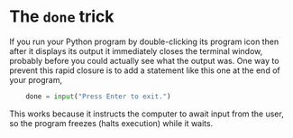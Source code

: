 # The `done` trick

If you run your Python program by double-clicking its program icon then
after it displays its output it immediately closes the terminal window,
probably before you could actually see what the output was. One way to
prevent this rapid closure is to add a statement like this one at the
end of your program,

```python
    done = input("Press Enter to exit.")
```

This works because it instructs the computer to await input from the
user, so the program freezes (halts execution) while it waits.
